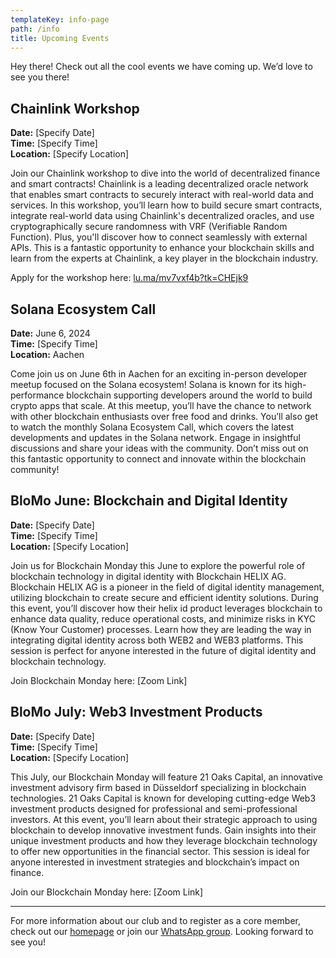 ```yaml
---
templateKey: info-page
path: /info
title: Upcoming Events
---
```

Hey there! Check out all the cool events we have coming up. We’d love to see you there!

## Chainlink Workshop
**Date:** [Specify Date]  
**Time:** [Specify Time]  
**Location:** [Specify Location]

Join our Chainlink workshop to dive into the world of decentralized finance and smart contracts! Chainlink is a leading decentralized oracle network that enables smart contracts to securely interact with real-world data and services. In this workshop, you’ll learn how to build secure smart contracts, integrate real-world data using Chainlink's decentralized oracles, and use cryptographically secure randomness with VRF (Verifiable Random Function). Plus, you'll discover how to connect seamlessly with external APIs. This is a fantastic opportunity to enhance your blockchain skills and learn from the experts at Chainlink, a key player in the blockchain industry.

Apply for the workshop here: [lu.ma/mv7vxf4b?tk=CHEjk9](https://lu.ma/mv7vxf4b?tk=CHEjk9)

## Solana Ecosystem Call
**Date:** June 6, 2024  
**Time:** [Specify Time]  
**Location:** Aachen

Come join us on June 6th in Aachen for an exciting in-person developer meetup focused on the Solana ecosystem! Solana is known for its high-performance blockchain supporting developers around the world to build crypto apps that scale. At this meetup, you’ll have the chance to network with other blockchain enthusiasts over free food and drinks. You’ll also get to watch the monthly Solana Ecosystem Call, which covers the latest developments and updates in the Solana network. Engage in insightful discussions and share your ideas with the community. Don’t miss out on this fantastic opportunity to connect and innovate within the blockchain community!

## BloMo June: Blockchain and Digital Identity
**Date:** [Specify Date]  
**Time:** [Specify Time]  
**Location:** [Specify Location]

Join us for Blockchain Monday this June to explore the powerful role of blockchain technology in digital identity with Blockchain HELIX AG. Blockchain HELIX AG is a pioneer in the field of digital identity management, utilizing blockchain to create secure and efficient identity solutions. During this event, you’ll discover how their helix id product leverages blockchain to enhance data quality, reduce operational costs, and minimize risks in KYC (Know Your Customer) processes. Learn how they are leading the way in integrating digital identity across both WEB2 and WEB3 platforms. This session is perfect for anyone interested in the future of digital identity and blockchain technology.

Join Blockchain Monday here: [Zoom Link]

## BloMo July: Web3 Investment Products
**Date:** [Specify Date]  
**Time:** [Specify Time]  
**Location:** [Specify Location]

This July, our Blockchain Monday will feature 21 Oaks Capital, an innovative investment advisory firm based in Düsseldorf specializing in blockchain technologies. 21 Oaks Capital is known for developing cutting-edge Web3 investment products designed for professional and semi-professional investors. At this event, you’ll learn about their strategic approach to using blockchain to develop innovative investment funds. Gain insights into their unique investment products and how they leverage blockchain technology to offer new opportunities in the financial sector. This session is ideal for anyone interested in investment strategies and blockchain’s impact on finance.

Join our Blockchain Monday here: [Zoom Link]

---

For more information about our club and to register as a core member, check out our [homepage](http://www.aachen-blockchain.de) or join our [WhatsApp group](https://chat.whatsapp.com/LgWZ7jSoOFQFT01suJenqN). Looking forward to see you!
